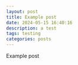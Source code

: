 ```yaml
---
layout: post
title: Example post
date: 2024-05-15 16:40:16
description: a test
tags: testing
categories: posts
---
```


Example post